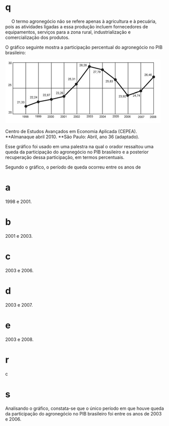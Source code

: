 # q
     O termo agronegócio não se refere apenas à agricultura e à pecuária, pois as atividades ligadas a essa produção incluem fornecedores de equipamentos, serviços para a zona rural, industrialização e comercialização dos produtos.

O gráfico seguinte mostra a participação percentual do agronegócio no PIB brasileiro:

![](903c5c0b-82b1-bbd3-6517-123512e1bdf0.png)

Centro de Estudos Avançados em Economia Aplicada (CEPEA).\
**Almanaque abril 2010. **São Paulo: Abril, ano 36 (adaptado).

Esse gráfico foi usado em uma palestra na qual o orador ressaltou uma queda da participação do agronegócio no PIB brasileiro e a posterior recuperação dessa participação, em termos percentuais.

Segundo o gráfico, o período de queda ocorreu entre os anos de

# a
1998 e 2001.

# b
2001 e 2003.

# c
2003 e 2006.

# d
2003 e 2007.

# e
2003 e 2008.

# r
c

# s
Analisando o gráfico, constata-se que o único período em que houve queda da participação do agronegócio no PIB brasileiro foi entre os anos de 2003 e 2006.
